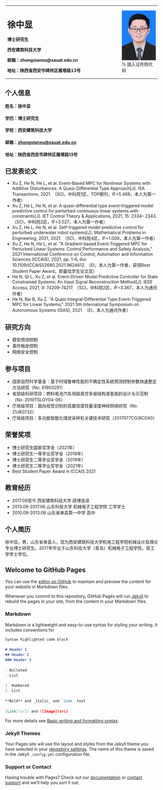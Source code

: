 <table border="0">
  <tr>
    <td width="75%">
      <h1>徐中显</h1>
      <p><b>博士研究生</b></p>
      <p><b>西安建筑科技大学</b></p>
      <p><b>邮箱：zhongxianxu@xauat.edu.cn</b></p>
      <p><b>地址：陕西省西安市碑林区雁塔路13号
    </td>
    <td width="25%">
      <img src="/zhongxianxu.JPG" width="100%">      % 插入证件照代码
    </td>
  </tr>
</table>


## 个人信息
#### 姓名：徐中显
#### 学历：博士研究生
#### 学校：西安建筑科技大学
#### 邮箱：zhongxianxu@xauat.edu.cn
#### 地址：陕西省西安市碑林区雁塔路13号

## 已发表论文
- Xu Z, He N, He L, et al. Event-Based MPC for Nonlinear Systems with Additive Disturbances: A Quasi-Differential Type Approach[J]. ISA Transactions, 2021. （SCI，中科院1区，TOP期刊，IF=5.468，本人为第一作者）
- Xu Z, He L, He N, et al. A quasi-differential type event-triggered model predictive control for perturbed continuous linear systems with constraints[J]. IET Control Theory & Applications, 2021, 15: 2334– 2343. （SCI，中科院2区，IF=3.527，本人为第一作者）
- Xu Z, He L, He N, et al. Self-triggered model predictive control for perturbed underwater robot systems[J]. Mathematical Problems in Engineering, 2021, 2021. （SCI，中科院4区，IF=1.009，本人为第一作者）
- Xu Z, He N, He L, et al. "A Gradient-based Event-Triggered MPC for Perturbed Linear Systems: Control Performance and Safety Analysis," 2021 International Conference on Control, Automation and Information Sciences (ICCAIS), 2021, pp. 1-6, doi: 10.1109/ICCAIS52680.2021.9624612. （EI，本人为第一作者，获得Best Student Paper Award，即最佳学生论文奖）
- He N, Qi L, Xu Z, et al. Event-Driven Model Predictive Controller for State Constrained Systems: An Input Signal Reconstruction Method[J]. IEEE Access, 2021, 9: 74209-74217. （SCI，中科院2区，IF=3.367，本人为通讯作者）
- He N, Bai B, Xu Z. "A Quasi Integral-Differential Type Event-Triggered MPC for Linear Systems," 2021 5th International Symposium on Autonomous Systems (ISAS), 2021. （EI，本人为通讯作者）

## 研究方向
- 模型预测控制
- 事件触发控制
- 网络安全控制

## 参与项目
- 国家自然科学基金：基于时域鲁棒性能的不确定性系统预测控制参数快速整定方法研究（No. 61903291）
- 省部级科研项目：燃料电池汽车用超真空多层结构液氢瓶的设计与示范制（No. 2019TSLGY04-06）
- 厅局级项目：面向视觉识别的高置信度轻量深度神经网络研究（No. 21JK0732）
- 厅局级项目：多功能智能化煤炭采样机关键技术研究（2017077CG/RC040）

## 荣誉奖项
- 博士研究生国家奖学金（2021年）
- 博士研究生一等学业奖学金（2018年）
- 博士研究生二等学业奖学金（2019年）
- 博士研究生二等学业奖学金（2021年）
- Best Student Paper Award in ICCAIS 2021

## 教育经历
- 2017.09至今 西安建筑科技大学 硕博连读
- 2013.09-2017.06 山东科技大学 机械电子工程学院 工学学士
- 2010.09-2013.06 山东省单县第一中学 高中

## 个人简历
徐中显，男，山东省单县人，现为西安建筑科技大学机电工程学院机械设计及理论专业博士研究生。2017年毕业于山东科技大学（青岛）机械电子工程学院，获工学学士学位。



## Welcome to GitHub Pages

You can use the [editor on GitHub](https://github.com/zhongxianxu/zhongxianxu.github.io/edit/main/index.md) to maintain and preview the content for your website in Markdown files.

Whenever you commit to this repository, GitHub Pages will run [Jekyll](https://jekyllrb.com/) to rebuild the pages in your site, from the content in your Markdown files.

### Markdown

Markdown is a lightweight and easy-to-use syntax for styling your writing. It includes conventions for

```markdown
Syntax highlighted code block

# Header 1
## Header 2
### Header 3

- Bulleted
- List

1. Numbered
2. List

**Bold** and _Italic_ and `Code` text

[Link](url) and ![Image](src)
```

For more details see [Basic writing and formatting syntax](https://docs.github.com/en/github/writing-on-github/getting-started-with-writing-and-formatting-on-github/basic-writing-and-formatting-syntax).

### Jekyll Themes

Your Pages site will use the layout and styles from the Jekyll theme you have selected in your [repository settings](https://github.com/zhongxianxu/zhongxianxu.github.io/settings/pages). The name of this theme is saved in the Jekyll `_config.yml` configuration file.

### Support or Contact

Having trouble with Pages? Check out our [documentation](https://docs.github.com/categories/github-pages-basics/) or [contact support](https://support.github.com/contact) and we’ll help you sort it out.
